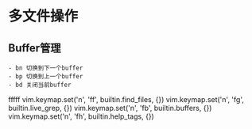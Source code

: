 # 多文件操作
## Buffer管理
    - bn 切换到下一个buffer
    - bp 切换到上一个buffer
    - bd 关闭当前buffer


fffff
vim.keymap.set('n', '<leader>ff', builtin.find_files, {})
vim.keymap.set('n', '<leader>fg', builtin.live_grep, {})
vim.keymap.set('n', '<leader>fb', builtin.buffers, {})
vim.keymap.set('n', '<leader>fh', builtin.help_tags, {})